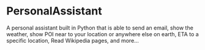 # PersonalAssistant
A personal assistant built in Python that is able to send an email, show the weather, show POI near to your location or anywhere else on earth, ETA to a specific location, Read Wikipedia pages, and more...
